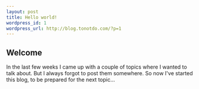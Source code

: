 ```yaml
--- 
layout: post
title: Hello world!
wordpress_id: 1
wordpress_url: http://blog.tonotdo.com/?p=1
---
```

## Welcome
In the last few weeks I came up with a couple of topics where I wanted to talk about. But I always forgot to post them somewhere. So now I've started this blog, to be prepared for the next topic...
